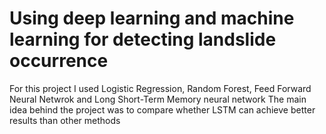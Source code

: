# Using deep learning and machine learning for detecting landslide occurrence

For this project I used Logistic Regression, Random Forest, Feed Forward Neural Netwrok and Long Short-Term Memory neural network
The main idea behind the project was to compare whether LSTM can achieve better results than other methods
